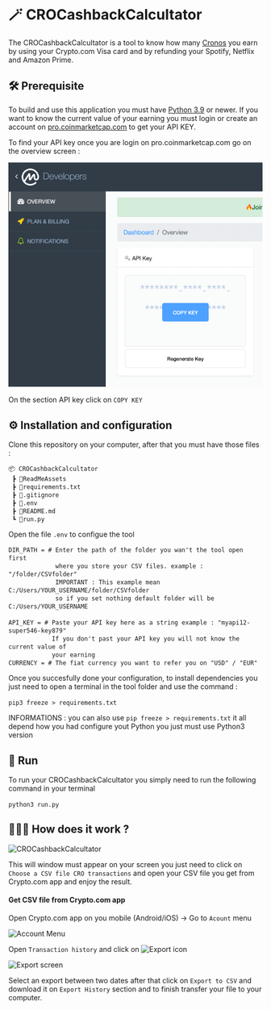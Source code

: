 
# 🪄 CROCashbackCalcultator
The CROCashbackCalcultator is a tool to know how many [Cronos](https://coinmarketcap.com/fr/currencies/cronos/) you earn by using your Crypto.com Visa card and by refunding your Spotify, Netflix and Amazon Prime.<br>

## 🛠 Prerequisite

To build and use this application you must have [Python 3.9](https://www.python.org/downloads/) or newer.
If you want to know the current value of your earning you must login or create an account on [pro.coinmarketcap.com](https://pro.coinmarketcap.com/) to get your API KEY.

To find your API key once you are login on pro.coinmarketcap.com go on the overview screen :

![](ReadMeAssets/img1.png)

On the section API key click on `COPY KEY`



## ⚙️ Installation and configuration

Clone this repository on your computer, after that you must have those files :

```
📦 CROCashbackCalcultator
 ┣ 📂ReadMeAssets
 ┣ 📜requirements.txt
 ┣ 📜.gitignore
 ┣ 📜.env
 ┣ 📜README.md
 ┗ 📜run.py
```

Open the file `.env` to configue the tool

```
DIR_PATH = # Enter the path of the folder you wan't the tool open first 
             where you store your CSV files. example : "/folder/CSVfolder"
             IMPORTANT : This example mean C:/Users/YOUR_USERNAME/folder/CSVfolder
             so if you set nothing default folder will be C:/Users/YOUR_USERNAME

API_KEY = # Paste your API key here as a string example : "myapi12-super546-key879"
            If you don't past your API key you will not know the current value of 
            your earning
CURRENCY = # The fiat currency you want to refer you on "USD" / "EUR"
```
Once you succesfully done your configuration, to install dependencies you just need to open a terminal in the tool folder and use the command :

``pip3 freeze > requirements.txt``

INFORMATIONS : you can also use ``pip freeze > requirements.txt`` it all depend how you had configure yout Python you just must use Python3 version

## 🚀 Run

To run your CROCashbackCalcultator you simply need to run the following command in your terminal 

```python3 run.py```

## 🤷🏼‍♂️ How does it work ?

<img src="ReadMeAssets/img2.png" alt="CROCashbackCalcultator" width="500"/>

This will window must appear on your screen you just need to click on ``Choose a CSV file CRO transactions`` and open your CSV file you get from Crypto.com app and enjoy the result.

#### Get CSV file from Crypto.com app

Open Crypto.com app on you mobile (Android/iOS) -> Go to `Acount` menu

<img src="ReadMeAssets/img3.PNG" alt="Account Menu" width="300"/>

Open ``Transaction history`` and click on <img src="ReadMeAssets/img4.PNG" alt="Export icon" width="30"/>

<img src="ReadMeAssets/img5.PNG" alt="Export screen" width="300"/>

Select an export between two dates after that click on `Export to CSV` and download it on `Export History` section and to finish transfer your file to your computer.
